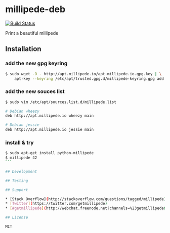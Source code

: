 millipede-deb
========================

[![Build Status](https://travis-ci.org/getmillipede/millipede-deb.svg?branch=master)](https://travis-ci.org/getmillipede/millipede-deb)

Print a beautiful millipede

## Installation

### add the new gpg keyring
```sh
$ sudo wget -O - http://apt.millipede.io/apt.millipede.io.gpg.key | \
    apt-key --keyring /etc/apt/trusted.gpg.d/millipede-keyring.gpg add -
```

### add the new souces list
```sh
$ sudo vim /etc/apt/sources.list.d/millipede.list
```
 ```sh
 # Debian wheezy
 deb http://apt.millipede.io wheezy main
 ```

 ```sh
 # Debian jessie
 deb http://apt.millipede.io jessie main
 ```

### install & try
````sh
$ sudo apt-get install python-millipede
$ millipede 42
```

## Development

## Testing

## Support

* [Stack Overflow](http://stackoverflow.com/questions/tagged/millipede)
* [Twitter](https://twitter.com/getmillipede)
* [#getmillipede](http://webchat.freenode.net?channels=%23getmillipede&uio=d4) on Freenode

## License

MIT
